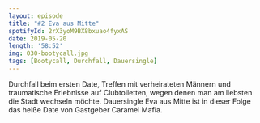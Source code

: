 ```yaml
---
layout: episode
title: "#2 Eva aus Mitte"
spotifyId: 2rX3yoM9BX8bxuao4fyxAS
date: 2019-05-20
length: '58:52'
img: 030-bootycall.jpg
tags: [Bootycall, Durchfall, Dauersingle]
---
```

Durchfall beim ersten Date, Treffen mit verheirateten Männern und traumatische Erlebnisse auf Clubtoiletten, wegen denen man am liebsten die Stadt wechseln möchte. Dauersingle Eva aus Mitte ist in dieser Folge das heiße Date von Gastgeber Caramel Mafia.